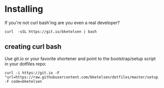 
# Installing

If you're not curl bash'ing are you even a real developer?
```
curl  -sSL https://git.io/bketelsen | bash
```

## creating curl bash
Use git.io or your favorite shortener and point to the bootstrap/setup script in your dotfiles repo:
```
curl -i https://git.io -F "url=https://raw.githubusercontent.com/bketelsen/dotfiles/master/setup.sh" -F code=bketelsen
```

